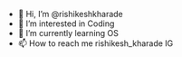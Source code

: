 - 👋 Hi, I’m @rishikeshkharade
- 👀 I’m interested in Coding
- 🌱 I’m currently learning OS
- 📫 How to reach me rishikesh_kharade IG

<!---
rishikeshkharade/rishikeshkharade is a ✨ special ✨ repository because its `README.md` (this file) appears on your GitHub profile.
You can click the Preview link to take a look at your changes.
--->
